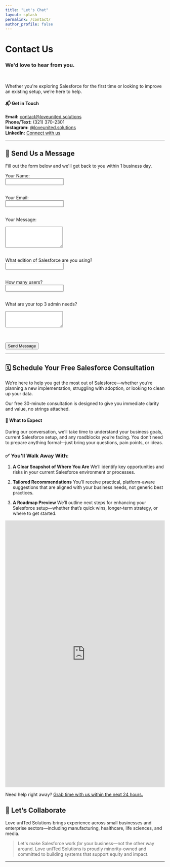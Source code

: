 ```yaml
---
title: "Let's Chat"
layout: splash
permalink: /contact/
author_profile: false
---
```



<h1 class="centered"> Contact Us</h1>

<h3 class="centered"> We'd love to hear from you.</h3>
  <br>
<p class="centered">Whether you're exploring Salesforce for the first time or looking to improve an existing setup, we’re here to help.</p>

<h4 class="centered"> 📬 Get in Touch</h4>

<p class="centered"> <strong>Email:</strong> <a href="mailto:contact@loveunited.solutions">contact@loveunited.solutions</a><br>
<strong>Phone/Text:</strong> (321) 370-2301<br>
<strong>Instagram:</strong> <a href="https://instagram.com/loveunited.solutions">@loveunited.solutions</a><br> 
<strong>LinkedIn:</strong> <a href="https://linkedin.com/company/loveunitedsolutions">Connect with us</a><br>
</p>

---

## 💬 Send Us a Message

Fill out the form below and we'll get back to you within 1 business day.

<!-- Begin Embedded Contact Form -->
<form id="custom-form" action="https://script.google.com/macros/s/AKfycbwBInTnayH8jMHPHMmfA0MThhJ31dc0xS6IQiny9Cx5som34OKar8OBdPtH0eov6_uD/exec" method="POST">
  <label for="name">Your Name:</label><br>
  <input type="text" name="name" id="name" required><br><br>

  <label for="email">Your Email:</label><br>
  <input type="email" name="email" id="email" required><br><br>

  <label for="message">Your Message:</label><br>
  <textarea name="message" id="message" rows="4" required></textarea><br><br>

  <label for="edition">What edition of Salesforce are you using?</label><br>
  <input type="text" name="edition" id="edition"><br><br>

  <label for="users">How many users?</label><br>
  <input type="number" name="users" id="users"><br><br>

  <label for="needs">What are your top 3 admin needs?</label><br>
  <textarea name="needs" id="needs" rows="3"></textarea><br><br>

  <!-- reCAPTCHA -->
  <div class="g-recaptcha" data-sitekey="6LfP5ncrAAAAAKteCgCl1uFl8CPxX6-jhdIVORVE"></div><br>

  <button type="submit">Send Message</button>
  <p id="response-message"></p>
</form>

<script src="https://www.google.com/recaptcha/api.js" async defer></script>

<script>
  const form = document.getElementById('custom-form');
  const responseMessage = document.getElementById('response-message');

  form.addEventListener('submit', async (e) => {
    e.preventDefault();

    // Validate reCAPTCHA
    const token = grecaptcha.getResponse();
    if (!token) {
      responseMessage.textContent = "Please complete the reCAPTCHA.";
      return;
    }

    const formData = new FormData(form);
    formData.append("g-recaptcha-response", token);

    try {
      const res = await fetch(form.action, {
        method: 'POST',
        body: formData
      });
      if (res.ok) {
        responseMessage.textContent = "Thanks! We'll be in touch soon.";
        form.reset();
        grecaptcha.reset();
      } else {
        responseMessage.textContent = "Oops! Something went wrong.";
      }
    } catch {
      responseMessage.textContent = "Network error. Please try again.";
    }
  });
</script>
<!-- End Embedded Contact Form -->

---

## 🗓️ Schedule Your Free Salesforce Consultation

We’re here to help you get the most out of Salesforce—whether you’re planning a new implementation, struggling with adoption, or looking to clean up your data.

Our free 30-minute consultation is designed to give you immediate clarity and value, no strings attached.

#### 🤝 What to Expect

During our conversation, we’ll take time to understand your business goals, current Salesforce setup, and any roadblocks you’re facing. You don’t need to prepare anything formal—just bring your questions, pain points, or ideas.

### ✅ You’ll Walk Away With:

1. **A Clear Snapshot of Where You Are**
We’ll identify key opportunities and risks in your current Salesforce environment or processes.

2. **Tailored Recommendations**
You’ll receive practical, platform-aware suggestions that are aligned with your business needs, not generic best practices.

3. **A Roadmap Preview**
We’ll outline next steps for enhancing your Salesforce setup—whether that’s quick wins, longer-term strategy, or where to get started.

<!-- Motion embed begin -->
<iframe src="https://app.usemotion.com/meet/devo-perez/30-min-consultation" title="Motion Booking Page" width="100%" height="840px" frameborder="0"></iframe>
<!-- Motion embed end -->

Need help right away? [Grab time with us within the next 24 hours.](https://balo.expert/profile/devo-pm)

## 🤝 Let’s Collaborate

Love unITed Solutions brings experience across small businesses and enterprise sectors—including manufacturing, healthcare, life sciences, and media.  

> Let's make Salesforce work *for* your business—not the other way around.
> Love unITed Solutions is proudly minority-owned and committed to building systems that support equity and impact.

---
